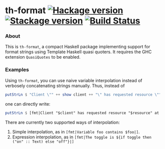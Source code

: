 # th-format [![Hackage version](https://img.shields.io/hackage/v/th-format.svg?label=Hackage)](https://hackage.haskell.org/package/th-format) [![Stackage version](https://www.stackage.org/package/th-format/badge/lts?label=Stackage)](https://www.stackage.org/package/th-format) [![Build Status](https://travis-ci.org/mtesseract/th-format.svg?branch=master)](https://travis-ci.org/mtesseract/th-format)

### About

This is `th-format`, a compact Haskell package implementing support
for format strings using Template Haskell quasi quoters. It requires
the GHC extension `QuasiQuotes` to be enabled.

### Examples

Using `th-format`, you can use naive variable interpolation instead of
verbosely concatenating strings manually. Thus, instead of

```haskell
putStrLn $ "Client \"" ++ show client ++ "\" has requested resource \"" ++ show resource ++ "\" at date " ++ show date ++ "."
```

one can directly write:

```haskell
putStrLn $ [fmt|Client "$client" has requested resource "$resource" at date $date|]
```

There are currently two supported ways of interpolation:

1. Simple interpolation, as in `[fmt|Variable foo contains $foo|]`.
1. Expression interpolation, as in `[fmt|The toggle is ${if toggle then ("on" :: Text) else "off"}|]`
